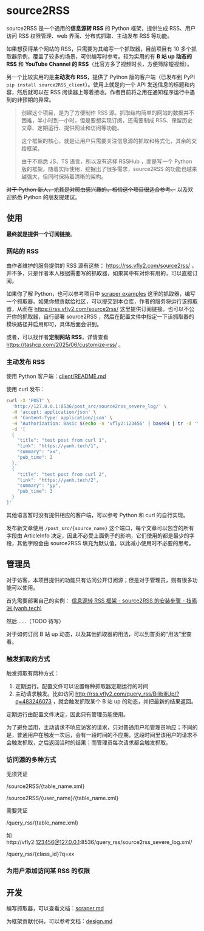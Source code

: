 # source2RSS

source2RSS 是一个通用的**信息源转 RSS** 的 Python 框架，提供生成 RSS、用户访问 RSS 权限管理、web 界面、分布式抓取、主动发布 RSS 等功能。

如果想获得某个网站的 RSS，只需要为其编写一个抓取器，目前项目有 10 多个抓取器示例，覆盖了较多的场景，可供编写时参考。较为实用的有 **B 站 up 动态的 RSS** 和 **YouTube Channel 的 RSS**（比官方多了视频时长，方便筛除短视频）。

另一个比较实用的是**主动发布 RSS**，提供了 Python 版的客户端（已发布到 PyPI `pip install source2RSS_client`）。使用上就是向一个 API 发送信息的标题和内容，然后就可以在 RSS 阅读器上等着接收。作者目前将之用在通知程序运行中遇到的非预期的异常。

> 创建这个项目，是为了方便制作 RSS 源。抓取结构简单的网站的数据并不困难，半小时到一小时，但是要想实现订阅，还需要制成 RSS、保留历史文章、定期运行、提供网址和访问等功能。
>
> 这个框架的核心，就是让用户只需要关注信息源的抓取和格式化，其余的交给框架。
>
> 由于不熟悉 JS、TS 语言，所以没有选择 RSSHub ，而是写一个 Python 版的框架。随着实际使用，挖掘出了很多需求，source2RSS 的功能也越来越强大，但同时保持着清晰的架构。

~~对于 Python 新人，尤其是对爬虫感兴趣的，相信这个项目很适合参考。~~ 以及欢迎熟悉 Python 的朋友提建议。


## 使用

**最终就是提供一个订阅链接**。

### 网站的 RSS

由作者维护的服务提供的 RSS 源有这些： https://rss.vfly2.com/source2rss/ ，并不多，只是作者本人根据需要写的抓取器，如果其中有对你有用的，可以直接订阅。

如果你了解 Python，也可以参考项目中 [scraper examples](src/scraper/examples) 这里的抓取器，编写一个抓取器。如果你想贡献给社区，可以提交到本仓库，作者的服务将运行该抓取器，从而在 https://rss.vfly2.com/source2rss/ 这里提供订阅链接。也可以不公开你的抓取器，自行部署 source2RSS ，然后在配置文件中指定一下该抓取器的模块路径并启用即可，具体后面会讲到。

或者，可以找作者**定制网站 RSS**，详情查看 https://tashcp.com/2025/06/customize-rss/ 。


### 主动发布 RSS

使用 Python 客户端：[client/README.md](client/README.md)

使用 curl 发布：

```sh
curl -X 'POST' \
  'http://127.0.0.1:8536/post_src/source2rss_severe_log/' \
  -H 'accept: application/json' \
  -H 'Content-Type: application/json' \
  -H "Authorization: Basic $(echo -n 'vfly2:123456' | base64 | tr -d '\n')" \
  -d '[
  {
    "title": "test post from curl 1",
    "link": "https://yanh.tech/1",
    "summary": "xx",
    "pub_time": 2
  },
  {
    "title": "test post from curl 2",
    "link": "https://yanh.tech/2",
    "summary": "yy",
    "pub_time": 3
  }
]'
```

其他语言暂时没有提供相应的客户端，可以参考 Python 和 curl 的自行实现。

发布新文章使用 `/post_src/{source_name}` 这个端口，每个文章可以包含的所有字段由 ArticleInfo 决定，因此不必受上面例子的影响，它们使用的都是最少的字段，其他字段会由 source2RSS 填充为默认值，以此减小使用时不必要的思考。


## 管理员

对于访客，本项目提供的功能只有访问公开订阅源；但是对于管理员，则有很多功能可以使用。

首先需要部署自己的实例： [信息源转 RSS 框架 - source2RSS 的安装步骤 - 技焉洲 (yanh.tech)](https://yanh.tech/2024/07/deployment-process-for-source2rss/)

然后……（TODO 待写）

对于如何订阅 B 站 up 动态，以及其他抓取器的用法，可以到首页的“用法”里查看。


### 触发抓取的方式

触发抓取有两种方式：
1. 定期运行。配置文件可以设置每种抓取器定期运行的时间
2. 主动请求触发。比如访问 http://rss.vfly2.com/query_rss/BilibiliUp/?q=483246073 ，就会触发抓取某个 B 站 up 的动态，并把最新的结果返回。

定期运行由配置文件决定，因此只有管理员能使用。

为了避免滥用，主动请求不响应访客的请求，只对普通用户和管理员响应；不同的是，普通用户在触发一次后，会有一段时间的不应期，这段时间里该用户的请求不会触发抓取，之后返回当时的结果；而管理员每次请求都会触发抓取。


### 访问源的多种方式

无须凭证

/source2RSS/{table_name.xml}

/source2RSS/{user_name}/{table_name.xml}

需要凭证

/query_rss/{table_name.xml}

如 http://vfly2:123456@127.0.0.1:8536/query_rss/source2rss_severe_log.xml/


/query_rss/{class_id}?q=xx


### 为用户添加访问某 RSS 的权限


## 开发

编写抓取器，可以查看文档：[scraper.md](docs/scraper.md)

为框架贡献代码，可以参考文档：[design.md](docs/design.md)

